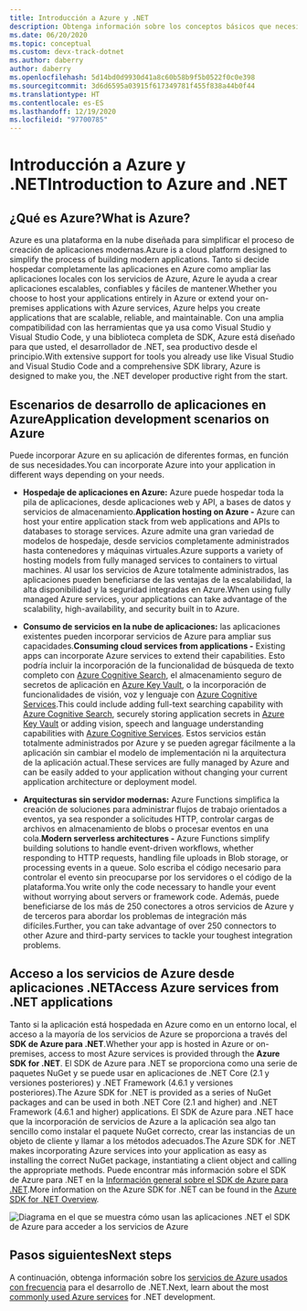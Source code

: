```yaml
---
title: Introducción a Azure y .NET
description: Obtenga información sobre los conceptos básicos que necesita saber acerca de Azure y .NET.
ms.date: 06/20/2020
ms.topic: conceptual
ms.custom: devx-track-dotnet
ms.author: daberry
author: daberry
ms.openlocfilehash: 5d14bd0d9930d41a8c60b58b9f5b0522f0c0e398
ms.sourcegitcommit: 3d6d6595a03915f617349781f455f838a44b0f44
ms.translationtype: HT
ms.contentlocale: es-ES
ms.lasthandoff: 12/19/2020
ms.locfileid: "97700785"
---
```

# <a name="introduction-to-azure-and-net"></a><span data-ttu-id="c9b3d-103">Introducción a Azure y .NET</span><span class="sxs-lookup"><span data-stu-id="c9b3d-103">Introduction to Azure and .NET</span></span>

## <a name="what-is-azure"></a><span data-ttu-id="c9b3d-104">¿Qué es Azure?</span><span class="sxs-lookup"><span data-stu-id="c9b3d-104">What is Azure?</span></span>

<span data-ttu-id="c9b3d-105">Azure es una plataforma en la nube diseñada para simplificar el proceso de creación de aplicaciones modernas.</span><span class="sxs-lookup"><span data-stu-id="c9b3d-105">Azure is a cloud platform designed to simplify the process of building modern applications.</span></span>  <span data-ttu-id="c9b3d-106">Tanto si decide hospedar completamente las aplicaciones en Azure como ampliar las aplicaciones locales con los servicios de Azure, Azure le ayuda a crear aplicaciones escalables, confiables y fáciles de mantener.</span><span class="sxs-lookup"><span data-stu-id="c9b3d-106">Whether you choose to host your applications entirely in Azure or extend your on-premises applications with Azure services, Azure helps you create applications that are scalable, reliable, and maintainable.</span></span>  <span data-ttu-id="c9b3d-107">Con una amplia compatibilidad con las herramientas que ya usa como Visual Studio y Visual Studio Code, y una biblioteca completa de SDK, Azure está diseñado para que usted, el desarrollador de .NET, sea productivo desde el principio.</span><span class="sxs-lookup"><span data-stu-id="c9b3d-107">With extensive support for tools you already use like Visual Studio and Visual Studio Code and a comprehensive SDK library, Azure is designed to make you, the .NET developer productive right from the start.</span></span>

## <a name="application-development-scenarios-on-azure"></a><span data-ttu-id="c9b3d-108">Escenarios de desarrollo de aplicaciones en Azure</span><span class="sxs-lookup"><span data-stu-id="c9b3d-108">Application development scenarios on Azure</span></span>

<span data-ttu-id="c9b3d-109">Puede incorporar Azure en su aplicación de diferentes formas, en función de sus necesidades.</span><span class="sxs-lookup"><span data-stu-id="c9b3d-109">You can incorporate Azure into your application in different ways depending on your needs.</span></span>

- <span data-ttu-id="c9b3d-110">**Hospedaje de aplicaciones en Azure:** Azure puede hospedar toda la pila de aplicaciones, desde aplicaciones web y API, a bases de datos y servicios de almacenamiento.</span><span class="sxs-lookup"><span data-stu-id="c9b3d-110">**Application hosting on Azure -** Azure can host your entire application stack from web applications and APIs to databases to storage services.</span></span> <span data-ttu-id="c9b3d-111">Azure admite una gran variedad de modelos de hospedaje, desde servicios completamente administrados hasta contenedores y máquinas virtuales.</span><span class="sxs-lookup"><span data-stu-id="c9b3d-111">Azure supports a variety of hosting models from fully managed services to containers to virtual machines.</span></span> <span data-ttu-id="c9b3d-112">Al usar los servicios de Azure totalmente administrados, las aplicaciones pueden beneficiarse de las ventajas de la escalabilidad, la alta disponibilidad y la seguridad integradas en Azure.</span><span class="sxs-lookup"><span data-stu-id="c9b3d-112">When using fully managed Azure services, your applications can take advantage of the scalability, high-availability, and security built in to Azure.</span></span>

- <span data-ttu-id="c9b3d-113">**Consumo de servicios en la nube de aplicaciones:** las aplicaciones existentes pueden incorporar servicios de Azure para ampliar sus capacidades.</span><span class="sxs-lookup"><span data-stu-id="c9b3d-113">**Consuming cloud services from applications -** Existing apps can incorporate Azure services to extend their capabilities.</span></span>  <span data-ttu-id="c9b3d-114">Esto podría incluir la incorporación de la funcionalidad de búsqueda de texto completo con [Azure Cognitive Search](/azure/search/search-what-is-azure-search), el almacenamiento seguro de secretos de aplicación en [Azure Key Vault](/azure/key-vault/), o la incorporación de funcionalidades de visión, voz y lenguaje con [Azure Cognitive Services](/azure/cognitive-services/).</span><span class="sxs-lookup"><span data-stu-id="c9b3d-114">This could include adding full-text searching capability with [Azure Cognitive Search](/azure/search/search-what-is-azure-search), securely storing application secrets in [Azure Key Vault](/azure/key-vault/) or adding vision, speech and language understanding capabilities with [Azure Cognitive Services](/azure/cognitive-services/).</span></span>  <span data-ttu-id="c9b3d-115">Estos servicios están totalmente administrados por Azure y se pueden agregar fácilmente a la aplicación sin cambiar el modelo de implementación ni la arquitectura de la aplicación actual.</span><span class="sxs-lookup"><span data-stu-id="c9b3d-115">These services are fully managed by Azure and can be easily added to your application without changing your current application architecture or deployment model.</span></span>

- <span data-ttu-id="c9b3d-116">**Arquitecturas sin servidor modernas:** Azure Functions simplifica la creación de soluciones para administrar flujos de trabajo orientados a eventos, ya sea responder a solicitudes HTTP, controlar cargas de archivos en almacenamiento de blobs o procesar eventos en una cola.</span><span class="sxs-lookup"><span data-stu-id="c9b3d-116">**Modern serverless architectures -** Azure Functions simplify building solutions to handle event-driven workflows, whether responding to HTTP requests, handling file uploads in Blob storage, or processing events in a queue.</span></span>  <span data-ttu-id="c9b3d-117">Solo escriba el código necesario para controlar el evento sin preocuparse por los servidores o el código de la plataforma.</span><span class="sxs-lookup"><span data-stu-id="c9b3d-117">You write only the code necessary to handle your event without worrying about servers or framework code.</span></span>  <span data-ttu-id="c9b3d-118">Además, puede beneficiarse de los más de 250 conectores a otros servicios de Azure y de terceros para abordar los problemas de integración más difíciles.</span><span class="sxs-lookup"><span data-stu-id="c9b3d-118">Further, you can take advantage of over 250 connectors to other Azure and third-party services to tackle your toughest integration problems.</span></span>

## <a name="access-azure-services-from-net-applications"></a><span data-ttu-id="c9b3d-119">Acceso a los servicios de Azure desde aplicaciones .NET</span><span class="sxs-lookup"><span data-stu-id="c9b3d-119">Access Azure services from .NET applications</span></span>

<span data-ttu-id="c9b3d-120">Tanto si la aplicación está hospedada en Azure como en un entorno local, el acceso a la mayoría de los servicios de Azure se proporciona a través del **SDK de Azure para .NET**.</span><span class="sxs-lookup"><span data-stu-id="c9b3d-120">Whether your app is hosted in Azure or on-premises, access to most Azure services is provided through the **Azure SDK for .NET**.</span></span>  <span data-ttu-id="c9b3d-121">El SDK de Azure para .NET se proporciona como una serie de paquetes NuGet y se puede usar en aplicaciones de .NET Core (2.1 y versiones posteriores) y .NET Framework (4.6.1 y versiones posteriores).</span><span class="sxs-lookup"><span data-stu-id="c9b3d-121">The Azure SDK for .NET is provided as a series of NuGet packages and can be used in both .NET Core (2.1 and higher) and .NET Framework (4.6.1 and higher) applications.</span></span> <span data-ttu-id="c9b3d-122">El SDK de Azure para .NET hace que la incorporación de servicios de Azure a la aplicación sea algo tan sencillo como instalar el paquete NuGet correcto, crear las instancias de un objeto de cliente y llamar a los métodos adecuados.</span><span class="sxs-lookup"><span data-stu-id="c9b3d-122">The Azure SDK for .NET makes incorporating Azure services into your application as easy as installing the correct NuGet package, instantiating a client object and calling the appropriate methods.</span></span> <span data-ttu-id="c9b3d-123">Puede encontrar más información sobre el SDK de Azure para .NET en la [Información general sobre el SDK de Azure para .NET](./sdk/azure-sdk-for-dotnet.md).</span><span class="sxs-lookup"><span data-stu-id="c9b3d-123">More information on the Azure SDK for .NET can be found in the [Azure SDK for .NET Overview](./sdk/azure-sdk-for-dotnet.md).</span></span>

![Diagrama en el que se muestra cómo usan las aplicaciones .NET el SDK de Azure para acceder a los servicios de Azure](./media/azure-sdk-for-dotnet-overview.png)

## <a name="next-steps"></a><span data-ttu-id="c9b3d-125">Pasos siguientes</span><span class="sxs-lookup"><span data-stu-id="c9b3d-125">Next steps</span></span>

<span data-ttu-id="c9b3d-126">A continuación, obtenga información sobre los [servicios de Azure usados con frecuencia](./key-azure-services.md) para el desarrollo de .NET.</span><span class="sxs-lookup"><span data-stu-id="c9b3d-126">Next, learn about the most [commonly used Azure services](./key-azure-services.md) for .NET development.</span></span>
